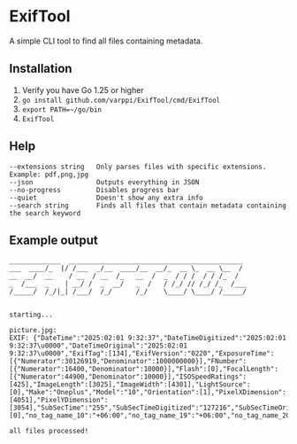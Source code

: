 # ExifTool
A simple CLI tool to find all files containing metadata.

## Installation
1. Verify you have Go 1.25 or higher
2. `go install github.com/varppi/ExifTool/cmd/ExifTool`
3. `export PATH=~/go/bin`
4. `ExifTool`

## Help
```
--extensions string   Only parses files with specific extensions. Example: pdf,png,jpg
--json                Outputs everything in JSON
--no-progress         Disables progress bar
--quiet               Doesn't show any extra info
--search string       Finds all files that contain metadata containing the search keyword
```

## Example output
```
_____________  ____________________________________________
___  ____/_  |/ /___  _/__  ____/__  __/_  __ \_  __ \__  /
__  __/  __    / __  / __  /_   __  /  _  / / /  / / /_  /
_  /___  _    | __/ /  _  __/   _  /   / /_/ // /_/ /_  /___
/_____/  /_/|_| /___/  /_/      /_/    \____/ \____/ /_____/


starting...

picture.jpg:
EXIF: {"DateTime":"2025:02:01 9:32:37","DateTimeDigitized":"2025:02:01 9:32:37\u0000","DateTimeOriginal":"2025:02:01 9:32:37\u0000","ExifTag":[134],"ExifVersion":"0220","ExposureTime":[{"Numerator":30126919,"Denominator":1000000000}],"FNumber":[{"Numerator":16400,"Denominator":10000}],"Flash":[0],"FocalLength":[{"Numerator":44900,"Denominator":10000}],"ISOSpeedRatings":[425],"ImageLength":[3025],"ImageWidth":[4301],"LightSource":[0],"Make":"Oneplus","Model":"10","Orientation":[1],"PixelXDimension":[4051],"PixelYDimension":[3054],"SubSecTime":"255","SubSecTimeDigitized":"127216","SubSecTimeOriginal":"125726","WhiteBalance":[0],"no_tag_name_10":"+06:00","no_tag_name_19":"+06:00","no_tag_name_20":"+06:00"}

all files processed!
```
